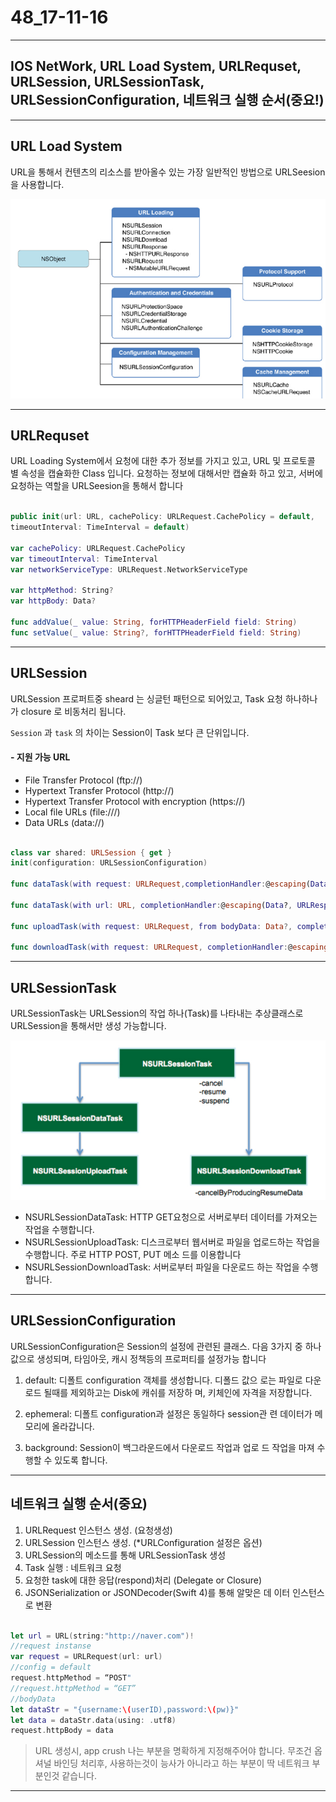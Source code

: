 # 48_17-11-16

---

## IOS NetWork, URL Load System, URLRequset, URLSession, URLSessionTask, URLSessionConfiguration, 네트워크 실행 순서(중요!)

---

## URL Load System

URL을 통해서 컨텐츠의 리소스를 받아올수 있는 가장 일반적인 방법으로 URLSeesion을 사용합니다. 

![screen](/study/image/iosNetwork.jpg)

---

## URLRequset 

URL Loading System에서 요청에 대한 추가 정보를 가지고 있고, URL 및 프로토콜 별 속성을 캡슐화한 Class 입니다. 요청하는 정보에 대해서만 캡슐화 하고 있고, 서버에 요청하는 역할을 URLSeesion을 통해서 합니다

```swift

public init(url: URL, cachePolicy: URLRequest.CachePolicy = default,
timeoutInterval: TimeInterval = default)

var cachePolicy: URLRequest.CachePolicy
var timeoutInterval: TimeInterval
var networkServiceType: URLRequest.NetworkServiceType

var httpMethod: String?
var httpBody: Data?

func addValue(_ value: String, forHTTPHeaderField field: String)
func setValue(_ value: String?, forHTTPHeaderField field: String)
```

---


## URLSession 

URLSession 프로퍼트중 sheard 는 싱글턴 패턴으로 되어있고, Task 요청 하나하나가 closure 로 비동처리 됩니다. 

`Session` 과 `task` 의 차이는 Session이 Task 보다 큰 단위입니다.

#### - 지원 가능 URL

- File Transfer Protocol (ftp://) <br>
- Hypertext Transfer Protocol (http://) <br>
- Hypertext Transfer Protocol with encryption (https://)  <br>
- Local file URLs (file:///) <br>
- Data URLs (data://) <br>

```swift

class var shared: URLSession { get }
init(configuration: URLSessionConfiguration)

func dataTask(with request: URLRequest,completionHandler:@escaping(Data?, URLResponse?, Error?) -> Swift.Void) -> URLSessionDataTask

func dataTask(with url: URL, completionHandler:@escaping(Data?, URLResponse?, Error?) -> Swift.Void) -> URLSessionDataTask

func uploadTask(with request: URLRequest, from bodyData: Data?, completionHandler:@escaping(Data?, URLResponse?, Error?) -> Swift.Void) -> URLSessionUploadTask

func downloadTask(with request: URLRequest, completionHandler:@escaping(URL?, URLResponse?, Error?) -> Swift.Void) -> URLSessionDownloadTask

```

---

## URLSessionTask 

URLSessionTask는 URLSession의 작업 하나(Task)를 나타내는 추상클래스로 URLSession을 통해서만 생성 가능합니다.

![screen](/study/image/iosNetwork-1.jpg)

- NSURLSessionDataTask: HTTP GET요청으로 서버로부터 데이터를 가져오는 작업을 수행합니다. <br>
- NSURLSessionUploadTask: 디스크로부터 웹서버로 파일을 업로드하는 작업을 수행합니다. 주로 HTTP POST, PUT 메소 드를 이용합니다 <br>
- NSURLSessionDownloadTask: 서버로부터 파일을 다운로드 하는 작업을 수행합니다. <br>

---

## URLSessionConfiguration

URLSessionConfiguration은 Session의 설정에 관련된 클래스.  다음 3가지 중 하나 값으로 생성되며, 타임아웃, 캐시 정책등의 프로퍼티를 설정가능 합니다

1. default: 디폴트 configuration 객체를 생성합니다. 디폴드 값으 로는 파일로 다운로드 될때를 제외하고는 Disk에 캐쉬를 저장하 며, 키체인에 자격을 저장합니다.<br>

2. ephemeral: 디폴트 configuration과 설정은 동일하다 session관 련 데이터가 메모리에 올라갑니다. <br>

3. background: Session이 백그라운드에서 다운로드 작업과 업로 드 작업을 마져 수행할 수 있도록 합니다. <br>

---

## 네트워크 실행 순서(중요)

1. URLRequest 인스턴스 생성. (요청생성) <br>
2. URLSession 인스턴스 생성.   (*URLConfiguration 설정은 옵션) <br>
3. URLSession의 메소드를 통해 URLSessionTask 생성 <br>
4. Task 실행 : 네트워크 요청 <br>
5. 요청한 task에 대한 응답(respond)처리 (Delegate or Closure) <br>
6. JSONSerialization or JSONDecoder(Swift 4)를 통해 알맞은 데 이터 인스턴스로 변환 <br>

```swift

let url = URL(string:"http://naver.com")!
//request instanse
var request = URLRequest(url: url)
//config = default
request.httpMethod = “POST"
//request.httpMethod = “GET”
//bodyData
let dataStr = "{username:\(userID),password:\(pw)}"
let data = dataStr.data(using: .utf8)
request.httpBody = data
```

> URL 생성시, app crush 나는 부분을 명확하게 지정해주어야 합니다. 무조건 옵셔널 바인딩 처리후, 사용하는것이 능사가 아니라고 하는 부분이 딱 네트워크 부분인것 같습니다.

---

